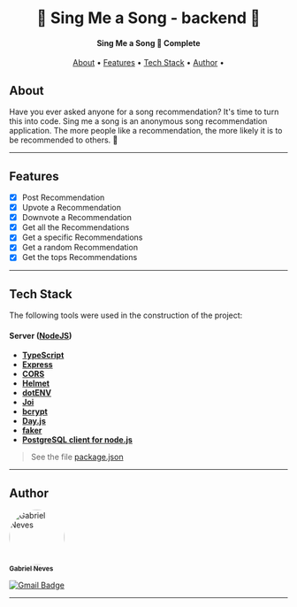 <h1 align="center">
    🎵 Sing Me a Song - backend 🎵
</h1>

<h4 align="center"> 
  Sing Me a Song 🚀 Complete
</h4>

<p align="center">
 <a href="#about">About</a> •
 <a href="#features">Features</a> •
 <a href="#tech-stack">Tech Stack</a> • 
 <a href="#author">Author</a> • 
</p>

## About

Have you ever asked anyone for a song recommendation? It's time to turn this into code.
Sing me a song is an anonymous song recommendation application. The more people like a recommendation, the more likely it is to be recommended to others. 🎵

---

## Features

- [x] Post Recommendation
- [x] Upvote a Recommendation
- [x] Downvote a Recommendation
- [x] Get all the Recommendations
- [x] Get a specific Recommendations
- [x] Get a random Recommendation
- [x] Get the tops Recommendations

---

## Tech Stack

The following tools were used in the construction of the project:

#### [](https://github.com/neves-gabriel/laBoleria-backend)**Server** ([NodeJS](https://nodejs.org/en/))

- **[TypeScript](https://www.typescriptlang.org/)**
- **[Express](https://expressjs.com/)**
- **[CORS](https://expressjs.com/en/resources/middleware/cors.html)**
- **[Helmet](https://helmetjs.github.io/)**
- **[dotENV](https://github.com/motdotla/dotenv)**
- **[Joi](https://github.com/hapijs/joi)**
- **[bcrypt](https://github.com/kelektiv/node.bcrypt.js)**
- **[Day.js](https://github.com/iamkun/dayjs)**
- **[faker](https://www.npmjs.com/package/faker)**
- **[PostgreSQL client for node.js](https://github.com/brianc/node-postgres)**

> See the file [package.json](https://github.com/neves-gabriel/valexAPI/blob/master/package.json)

---

## Author

<a href="https://www.linkedin.com/in/gabriel-rodrigues-neves/">
 <img style="border-radius: 50%;" src="https://avatars.githubusercontent.com/u/39607960?s=400&u=82b035c6ac7bdf750c568554dd4f6af500688e63&v=4" width="100px;" alt="Gabriel Neves"/>
 <br />
 <sub><b>Gabriel Neves</b></sub></a> <a href="https://www.linkedin.com/in/gabriel-rodrigues-neves/" title="LinkedIn"></a>
 <br />
 
[![Gmail Badge](https://img.shields.io/badge/-gabrielrn.mobres@gmail.com-c14438?style=flat-square&logo=Gmail&logoColor=white&link=mailto:gabrielrn.mobres@gmail.com)](mailto:gabrielrn.mobres@gmail.com)

---
